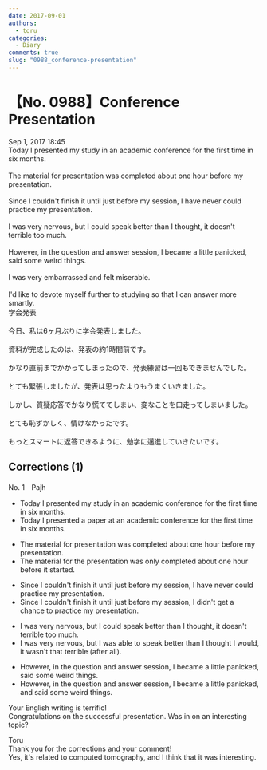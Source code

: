 ```yaml
---
date: 2017-09-01
authors:
  - toru
categories:
  - Diary
comments: true
slug: "0988_conference-presentation"
---
```


# 【No. 0988】Conference Presentation
<div class="date">Sep 1, 2017 18:45</div>
<div id="post"><div id="body_show_ori">
Today I presented my study in an academic conference for the first time in six months.<br/><br/>The material for presentation was completed about one hour before my presentation.<br/><br/>Since I couldn't finish it until just before my session, I have never could practice my presentation.<br/><br/>I was very nervous, but I could speak better than I thought, it doesn't terrible too much.<br/><br/>However, in the question and answer session, I became a little panicked, said some weird things.<br/><br/>I was very embarrassed and felt miserable.<br/><br/>I'd like to devote myself further to studying so that I can answer more smartly.
</div></div>

<!-- more -->

<div id="post_ja"><div id="body_show_mo">
学会発表<br/><br/>今日、私は6ヶ月ぶりに学会発表しました。<br/><br/>資料が完成したのは、発表の約1時間前です。<br/><br/>かなり直前までかかってしまったので、発表練習は一回もできませんでした。<br/><br/>とても緊張しましたが、発表は思ったよりもうまくいきました。<br/><br/>しかし、質疑応答でかなり慌ててしまい、変なことを口走ってしまいました。<br/><br/>とても恥ずかしく、情けなかったです。<br/><br/>もっとスマートに返答できるように、勉学に邁進していきたいです。
</div></div>

## Corrections (1)
<div id="block"><div class="first_name"> No. 1　<span class="just_name">Pajh</span></div><div id="block2">
<ul class="correction_field">
<li class="incorrect">Today I presented my study in an academic conference for the first time in six months.</li>
<li class="corrected correct">
Today I presented <span class="f_blue">a paper</span> <span class="f_red">at</span> an academic conference for the first time in six months.
</li>
</ul>
<ul class="correction_field">
<li class="incorrect">The material for presentation was completed about one hour before my presentation.</li>
<li class="corrected correct">
The material for <span class="f_blue">the</span> presentation was <span class="f_red">only</span> completed about one hour before <span class="f_blue">it started</span>.
</li>
</ul>
<ul class="correction_field">
<li class="incorrect">Since I couldn't finish it until just before my session, I have never could practice my presentation.</li>
<li class="corrected correct">
Since I couldn't finish it until just before my session, I <span class="f_blue">didn't get a chance to</span> practice<span class="f_gray"><span class="sline"> my presentation</span></span>.
</li>
</ul>
<ul class="correction_field">
<li class="incorrect">I was very nervous, but I could speak better than I thought, it doesn't terrible too much.</li>
<li class="corrected correct">
I was very nervous, but I <span class="f_red">was able to</span> speak better than I thought <span class="f_blue">I would</span>, <span class="f_blue">it wasn't that terrible</span> <span class="f_gray">(after all)</span>.
</li>
</ul>
<ul class="correction_field">
<li class="incorrect">However, in the question and answer session, I became a little panicked, said some weird things.</li>
<li class="corrected correct">
However, in the question and answer session, I became a little panicked, <span class="f_red">and</span> said some weird things.
</li>
</ul>
<p class="comment_small">
 Your English writing is terrific!
 <br/>
 Congratulations on the successful presentation.  Was in on an interesting topic?
</p>

</div><div class="name"><span class="just_name">Toru</span><br>
Thank you for the corrections and your comment!<br/>Yes, it's related to computed tomography, and I think that it was interesting.
</div>
</div>
